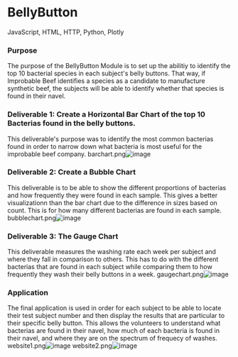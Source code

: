 # BellyButton
JavaScript, HTML, HTTP, Python, Plotly

### Purpose
The purpose of the BellyButton Module is to set up the abilitiy to identify the top 10 bacterial species in each subject's belly buttons. That way, if Improbable Beef identifies a species as a candidate to manufacture synthetic beef, the subjects will be able to identify whether that species is found in their navel.

### Deliverable 1: Create a Horizontal Bar Chart of the top 10 Bacterias found in the belly buttons.
This deliverable's purpose was to identify the most common bacterias found in order to narrow down what bacteria is most useful for the improbable beef company.
barchart.png![image](https://user-images.githubusercontent.com/66536405/113920153-45192b80-9799-11eb-9720-bfc5458590c3.png)

### Deliverable 2: Create a Bubble Chart
This deliverable is to be able to show the different proportions of bacterias and how frequently they were found in each sample. This gives a better visualizationn than the bar chart due to the difference in sizes based on count. This is for how many different bacterias are found in each sample.
bubblechart.png![image](https://user-images.githubusercontent.com/66536405/113920338-7eea3200-9799-11eb-971b-d4f0c499e2d7.png)

### Deliverable 3: The Gauge Chart
This deliverable measures the washing rate each week per subject and where they fall in comparison to others. This has to do with the different bacterias that are found in each subject while comparing them to how frequently they wash their belly buttons in a week.
gaugechart.png![image](https://user-images.githubusercontent.com/66536405/113920591-d1c3e980-9799-11eb-8a35-1317b0ccea23.png)

### Application
The final application is used in order for each subject to be able to locate their test subject number and then display the results that are particular to their specific belly button. This allows the volunteers to understand what bacterias are found in their navel, how much of each bacteria is found in their navel, and where they are on the spectrum of frequecy of washes.
website1.png![image](https://user-images.githubusercontent.com/66536405/113920727-0768d280-979a-11eb-9827-4a65bb97d900.png)
website2.png![image](https://user-images.githubusercontent.com/66536405/113920740-0afc5980-979a-11eb-87e8-6b13030374cc.png)
